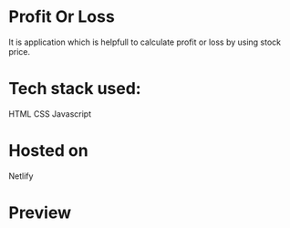 # Profit Or Loss
It is application which is helpfull to calculate profit or loss by using stock price.


# Tech stack used:
 HTML
 CSS
 Javascript

# Hosted on
Netlify

# Preview